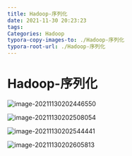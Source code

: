 ```yaml
---
title: Hadoop-序列化
date: 2021-11-30 20:23:23
tags:
Categories: Hadoop
typora-copy-images-to: ./Hadoop-序列化
typora-root-url: ./Hadoop-序列化
---
```


# Hadoop-序列化

<!--more-->

![image-20211130202446550](/image-20211130202446550.png)

![image-20211130202508054](/image-20211130202508054.png)

![image-20211130202544441](/image-20211130202544441.png)

![image-20211130202605813](/image-20211130202605813.png)

